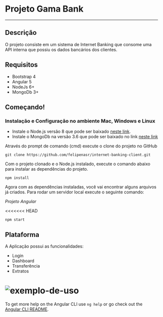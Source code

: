 # Projeto Gama Bank

----

## Descrição 

O projeto consiste em um sistema de Internet Banking que consome uma API interna que possiu os dados bancários dos clientes.

## Requisitos
- Bootstrap 4
- Angular 5
- NodeJs 6+
- MongoDb 3+

## Começando!

### Instalação e Configuração no ambiente Mac, Windows e Linux
- Instale o Node.js versão 8 que pode ser baixado [neste link](https://nodejs.org/en/download/).
- Instale o MongoDb na versão 3.6 que pode ser baixado no link [neste link](https://www.mongodb.com/download-center?jmp=nav#atlas)

Através do prompt de comando (cmd) execute o clone do projeto no GitHub

```
git clone https://github.com/felipenasr/internet-banking-client.git
```

Com o projeto clonado e o Node.js instalado, execute o comando abaixo para instalar as dependências do projeto.

```
npm install
```

Agora com as dependências instaladas, você vai encontrar alguns arquivos já criados. Para rodar um servidor local execute o seguinte comando:

*Projeto Angular*

<<<<<<< HEAD
```
npm start
```

## Plataforma 

A Aplicação possui as funcionalidades:
- Login
- Dashboard
- Transferência
- Extratos

![exemplo-de-uso](http://backuplw2.tecnologia.ws/dashboard.png)
=======
To get more help on the Angular CLI use `ng help` or go check out the [Angular CLI README](https://github.com/angular/angular-cli/blob/master/README.md).

